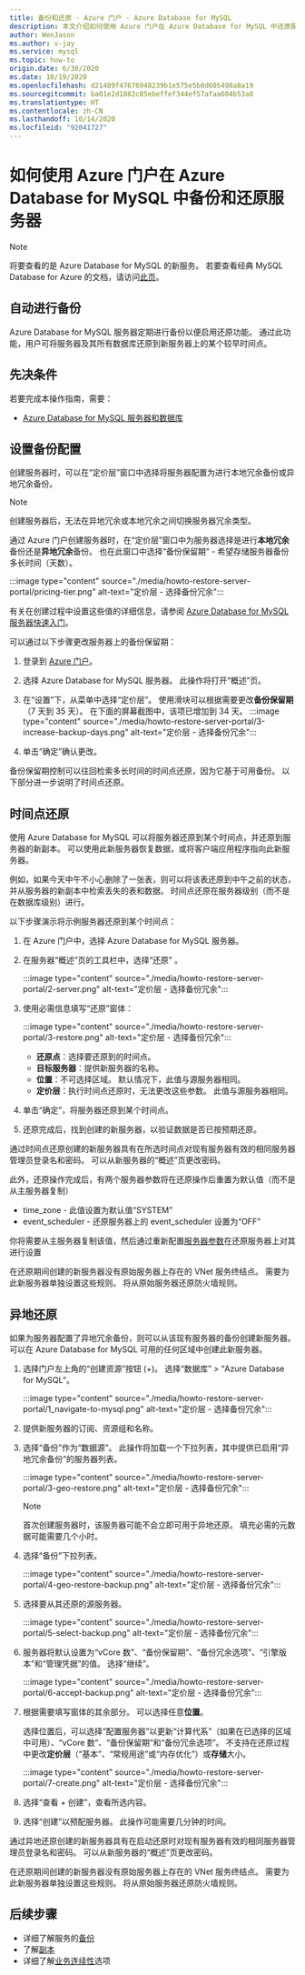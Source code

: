 ```yaml
---
title: 备份和还原 - Azure 门户 - Azure Database for MySQL
description: 本文介绍如何使用 Azure 门户在 Azure Database for MySQL 中还原服务器。
author: WenJason
ms.author: v-jay
ms.service: mysql
ms.topic: how-to
origin.date: 6/30/2020
ms.date: 10/19/2020
ms.openlocfilehash: d21489f47676948239b1e575e5b0d605498a8a19
ms.sourcegitcommit: ba01e2d1882c85ebeffef344ef57afaa604b53a0
ms.translationtype: HT
ms.contentlocale: zh-CN
ms.lasthandoff: 10/14/2020
ms.locfileid: "92041727"
---
```

# <a name="how-to-backup-and-restore-a-server-in-azure-database-for-mysql-using-the-azure-portal"></a>如何使用 Azure 门户在 Azure Database for MySQL 中备份和还原服务器

> [!NOTE]
> 将要查看的是 Azure Database for MySQL 的新服务。 若要查看经典 MySQL Database for Azure 的文档，请访问[此页](https://docs.azure.cn/zh-cn/mysql-database-on-azure/)。

## <a name="backup-happens-automatically"></a>自动进行备份
Azure Database for MySQL 服务器定期进行备份以便启用还原功能。 通过此功能，用户可将服务器及其所有数据库还原到新服务器上的某个较早时间点。

## <a name="prerequisites"></a>先决条件
若要完成本操作指南，需要：
- [Azure Database for MySQL 服务器和数据库](quickstart-create-mysql-server-database-using-azure-portal.md)

## <a name="set-backup-configuration"></a>设置备份配置

创建服务器时，可以在“定价层”窗口中选择将服务器配置为进行本地冗余备份或异地冗余备份。

> [!NOTE]
> 创建服务器后，无法在异地冗余或本地冗余之间切换服务器冗余类型。
>

通过 Azure 门户创建服务器时，在“定价层”窗口中为服务器选择是进行**本地冗余**备份还是**异地冗余**备份。 也在此窗口中选择“备份保留期” - 希望存储服务器备份多长时间（天数）。

   :::image type="content" source="./media/howto-restore-server-portal/pricing-tier.png" alt-text="定价层 - 选择备份冗余":::

有关在创建过程中设置这些值的详细信息，请参阅 [Azure Database for MySQL 服务器快速入门](quickstart-create-mysql-server-database-using-azure-portal.md)。

可以通过以下步骤更改服务器上的备份保留期：
1. 登录到 [Azure 门户](https://portal.azure.cn/)。
2. 选择 Azure Database for MySQL 服务器。 此操作将打开“概述”页。
3. 在“设置”下，从菜单中选择“定价层”。 使用滑块可以根据需要更改**备份保留期**（7 天到 35 天）。
在下面的屏幕截图中，该项已增加到 34 天。
:::image type="content" source="./media/howto-restore-server-portal/3-increase-backup-days.png" alt-text="定价层 - 选择备份冗余":::

4. 单击“确定”确认更改。

备份保留期控制可以往回检索多长时间的时间点还原，因为它基于可用备份。 以下部分进一步说明了时间点还原。 

## <a name="point-in-time-restore"></a>时间点还原
使用 Azure Database for MySQL 可以将服务器还原到某个时间点，并还原到服务器的新副本。 可以使用此新服务器恢复数据，或将客户端应用程序指向此新服务器。

例如，如果今天中午不小心删除了一张表，则可以将该表还原到中午之前的状态，并从服务器的新副本中检索丢失的表和数据。 时间点还原在服务器级别（而不是在数据库级别）进行。

以下步骤演示将示例服务器还原到某个时间点：
1. 在 Azure 门户中，选择 Azure Database for MySQL 服务器。 

2. 在服务器“概述”页的工具栏中，选择“还原” 。

   :::image type="content" source="./media/howto-restore-server-portal/2-server.png" alt-text="定价层 - 选择备份冗余":::

3. 使用必需信息填写“还原”窗体：

   :::image type="content" source="./media/howto-restore-server-portal/3-restore.png" alt-text="定价层 - 选择备份冗余":::
   - **还原点**：选择要还原到的时间点。
   - **目标服务器**：提供新服务器的名称。
   - **位置**：不可选择区域。 默认情况下，此值与源服务器相同。
   - **定价层**：执行时间点还原时，无法更改这些参数。 此值与源服务器相同。 

4. 单击“确定”，将服务器还原到某个时间点。 

5. 还原完成后，找到创建的新服务器，以验证数据是否已按预期还原。

通过时间点还原创建的新服务器具有在所选时间点对现有服务器有效的相同服务器管理员登录名和密码。 可以从新服务器的“概述”页更改密码。

此外，还原操作完成后，有两个服务器参数将在还原操作后重置为默认值（而不是从主服务器复制）
*   time_zone - 此值设置为默认值“SYSTEM”
*   event_scheduler - 还原服务器上的 event_scheduler 设置为“OFF”

你将需要从主服务器复制该值，然后通过重新配置[服务器参数](howto-server-parameters.md)在还原服务器上对其进行设置

在还原期间创建的新服务器没有原始服务器上存在的 VNet 服务终结点。 需要为此新服务器单独设置这些规则。 将从原始服务器还原防火墙规则。

## <a name="geo-restore"></a>异地还原
如果为服务器配置了异地冗余备份，则可以从该现有服务器的备份创建新服务器。 可以在 Azure Database for MySQL 可用的任何区域中创建此新服务器。  

1. 选择门户左上角的“创建资源”按钮 (+)。 选择“数据库” > “Azure Database for MySQL”。

   :::image type="content" source="./media/howto-restore-server-portal/1_navigate-to-mysql.png" alt-text="定价层 - 选择备份冗余":::
 
2. 提供新服务器的订阅、资源组和名称。 

3. 选择“备份”作为“数据源”。 此操作将加载一个下拉列表，其中提供已启用“异地冗余备份”的服务器列表。
   
   :::image type="content" source="./media/howto-restore-server-portal/3-geo-restore.png" alt-text="定价层 - 选择备份冗余":::
    
   > [!NOTE]
   > 首次创建服务器时，该服务器可能不会立即可用于异地还原。 填充必需的元数据可能需要几个小时。
   >

4. 选择“备份”下拉列表。
   
   :::image type="content" source="./media/howto-restore-server-portal/4-geo-restore-backup.png" alt-text="定价层 - 选择备份冗余":::

5. 选择要从其还原的源服务器。
   
   :::image type="content" source="./media/howto-restore-server-portal/5-select-backup.png" alt-text="定价层 - 选择备份冗余":::

6. 服务器将默认设置为“vCore 数”、“备份保留期”、“备份冗余选项”、“引擎版本”和“管理凭据”的值。 选择“继续”。 
   
   :::image type="content" source="./media/howto-restore-server-portal/6-accept-backup.png" alt-text="定价层 - 选择备份冗余":::

7. 根据需要填写窗体的其余部分。 可以选择任意**位置**。

    选择位置后，可以选择“配置服务器”以更新“计算代系”（如果在已选择的区域中可用）、“vCore 数”、“备份保留期”和“备份冗余选项”。 不支持在还原过程中更改**定价层**（“基本”、“常规用途”或“内存优化”）或**存储**大小。

   :::image type="content" source="./media/howto-restore-server-portal/7-create.png" alt-text="定价层 - 选择备份冗余"::: 

8. 选择“查看 + 创建”，查看所选内容。 

9. 选择“创建”以预配服务器。 此操作可能需要几分钟的时间。

通过异地还原创建的新服务器具有在启动还原时对现有服务器有效的相同服务器管理员登录名和密码。 可以从新服务器的“概述”页更改密码。

在还原期间创建的新服务器没有原始服务器上存在的 VNet 服务终结点。 需要为此新服务器单独设置这些规则。 将从原始服务器还原防火墙规则。

## <a name="next-steps"></a>后续步骤
- 详细了解服务的[备份](concepts-backup.md)
- 了解[副本](concepts-read-replicas.md)
- 详细了解[业务连续性](concepts-business-continuity.md)选项
